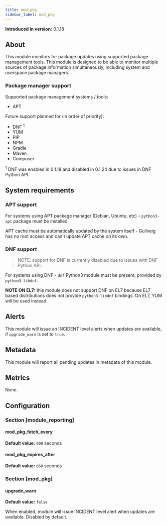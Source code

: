 ```yaml
---
title: mod_pkg
sidebar_label: mod_pkg
---
```


**Introduced in version:** 0.1.18

## About

This module monitors for package updates using supported package management tools. This module is 
designed to be able to monitor multiple sources of package information simultaneously, including system
and userspace package managers.

### Package manager support 

Supported package management systems / tools:

- APT

Future support planned for (in order of priority):

- DNF <sup>1</sup>
- YUM
- PIP
- NPM
- Gradle
- Maven
- Composer

<sup>1</sup> DNF was enabled in 0.1.18 and disabled in 0.1.24 due to issues in DNF Python API.

## System requirements

### APT support

For systems using APT package manager (Debian, Ubuntu, etc) - `python3-apt` package must be installed

APT cache must be automatically updated by the system itself - Gullveig has no root access
and can't update APT cache on its own.

### DNF support

> NOTE: support for DNF is currently disabled due to issues with DNF Python API.

For systems using DNF - `dnf` Python3 module must be present, provided by `python3-libdnf`.

**NOTE ON EL7:** this module does not support DNF on EL7 because EL7 based distributions does not provide
`python3-libdnf` bindings. On EL7, YUM will be used instead.

## Alerts

This module will issue an INCIDENT level alerts when updates are available, if `upgrade_warn` is set to `true`.

## Metadata

This module will report all pending updates in metadata of this module.

## Metrics

None.

## Configuration

### Section [module_reporting]

#### mod_pkg_fetch_every
**Default value:** `600` seconds

#### mod_pkg_expires_after
**Default value:** `660` seconds

### Section [mod_pkg]

#### upgrade_warn
**Default value:** `false`

When enabled, module will issue INCIDENT level alert when updates are available. Disabled by default.
